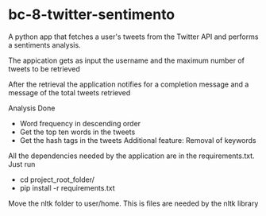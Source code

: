 # bc-8-twitter-sentimento
A python app that fetches a user's tweets from the Twitter API and performs a sentiments analysis.

The appication gets as input the username and the maximum number of tweets to be retrieved

After the retrieval the application notifies for a completion message and a message of the total tweets retrieved

Analysis Done

  - Word frequency in descending order
  - Get the top ten words in the tweets
  - Get the hash tags in the tweets
Additional feature:
  Removal of keywords

All the dependencies needed by the application are in the requirements.txt. Just run
 - cd project_root_folder/
 - pip install -r requirements.txt

Move the nltk folder to user/home. This is files are needed by the nltk library

